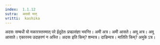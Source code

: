 ```yaml
---
index:  1.1.12
sutra:  अदसो मात्
vritti:  kashika 
---
```


अदसः सम्बधी यो मकारस्तस्मात् परे ईदूदेतः प्रग्र्ह्यसंज्ञा भवन्ति। अमी अत्र। अमी आसते। अमू अत्र। अमू आसाते। एकारस्य उदाहरणं न अस्ति। अदसः इति किम्? शम्यत्र। दाडिम्यत्र। मातिति किम्? अमुके ऽत्र।

